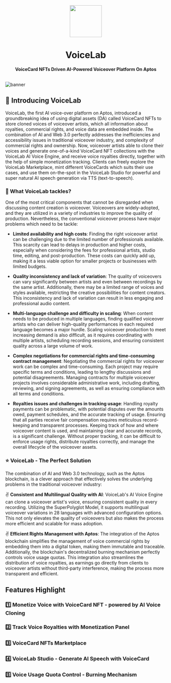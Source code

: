 <div align="center">
    <img src="" width=100>
    <h1>VoiceLab</h1>
    <strong>VoiceCard NFTs Driven AI-Powered Voiceover Platform On Aptos</strong>  
</div>

<br>

![banner]()

## 	👋 Introducing VoiceLab

VoiceLab, the first AI voice-over platform on Aptos, introduced a groundbreaking idea of using digital assets (DA) called VoiceCard NFTs to store cloned voices of voiceover artists, which all information about royalties, commercial rights, and voice data are embedded inside. The combination of AI and Web 3.0 perfectly addresses the inefficiencies and accessibility issues in traditional voiceover industry, and complexity of commercial rights and ownership. Now, voiceover artists able to clone their voices and generate one-of-a-kind VoiceCard NFT collections with the VoiceLab AI Voice Engine, and receive voice royalties directly, together with the help of simple monetization tracking. Clients can freely explore the VoiceLab Marketplace, mint different VoiceCards which suits their use cases, and use them on-the-spot in the VoiceLab Studio for powerful and super natural AI speech generation via TTS (text-to-speech).

### 🥴 What VoiceLab tackles?

One of the most critical components that cannot be disregarded when discussing content creation is voiceover. Voiceovers are widely-adopted, and they are utilized in a variety of industries to improve the quality of production. Nevertheless, the conventional voiceover process have major problems which need to be tackle:

- **Limited availability and high costs**: Finding the right voiceover artist can be challenging due to the limited number of professionals available. This scarcity can lead to delays in production and higher costs, especially when considering the fees for professional artists, studio time, editing, and post-production. These costs can quickly add up, making it a less viable option for smaller projects or businesses with limited budgets.

- **Quality inconsistency and lack of variation**: The quality of voiceovers can vary significantly between artists and even between recordings by the same artist. Additionally, there may be a limited range of voices and styles available, restricting the creative possibilities for content creators. This inconsistency and lack of variation can result in less engaging and professional audio content.

- **Multi-language challenge and difficulty in scaling**: When content needs to be produced in multiple languages, finding qualified voiceover artists who can deliver high-quality performances in each required language becomes a major hurdle. Scaling voiceover production to meet increasing demand is also difficult, as it requires coordinating with multiple artists, scheduling recording sessions, and ensuring consistent quality across a large volume of work.

- **Complex negotiations for commercial rights and time-consuming contract management**: Negotiating the commercial rights for voiceover work can be complex and time-consuming. Each project may require specific terms and conditions, leading to lengthy discussions and potential disagreements. Managing contracts for multiple voiceover projects involves considerable administrative work, including drafting, reviewing, and signing agreements, as well as ensuring compliance with all terms and conditions.

- **Royalties issues and challenges in tracking usage**: Handling royalty payments can be problematic, with potential disputes over the amounts owed, payment schedules, and the accurate tracking of usage. Ensuring that all parties receive fair compensation requires meticulous record-keeping and transparent processes. Keeping track of how and where voiceover content is used, and maintaining clear and accurate records, is a significant challenge. Without proper tracking, it can be difficult to enforce usage rights, distribute royalties correctly, and manage the overall lifecycle of the voiceover assets.

### ⭐ VoiceLab - The Perfect Solution

The combination of AI and Web 3.0 technology, such as the Aptos blockchain, is a clever approach that effectively solves the underlying problems in the traditional voiceover industry:

✌️ **Consistent and Multilingual Quality with AI**: VoiceLab's AI Voice Engine can clone a voiceover artist's voice, ensuring consistent quality in every recording. Utilizing the SuperPolyglot Model, it supports multilingual voiceover variations in 28 languages with advanced configuration options. This not only elevates the quality of voiceovers but also makes the process more efficient and scalable for mass adoption.

✌️ **Efficient Rights Management with Aptos**: The integration of the Aptos blockchain simplifies the management of voice commercial rights by embedding them into a digital token, making them immutable and traceable. Additionally, the blockchain's decentralized burning mechanism perfectly controls voice usage quotas. This integration also streamlines the distribution of voice royalties, as earnings go directly from clients to voiceover artists without third-party interference, making the process more transparent and efficient.

## Features Highlight

### 1️⃣ Monetize Voice with VoiceCard NFT - powered by AI Voice Cloning
### 2️⃣ Track Voice Royalties with Monetization Panel
### 3️⃣ VoiceCard NFTs Marketplace
### 4️⃣ VoiceLab Studio - Generate AI Speech with VoiceCard
### 5️⃣ Voice Usage Quota Control - Burning Mechanism
